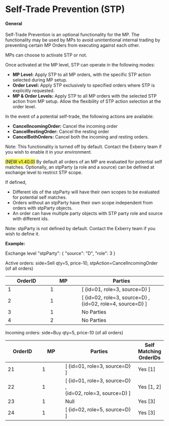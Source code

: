 # Self-Trade Prevention (STP)

#### General

Self-Trade Prevention is an optional functionality for the MP. The functionality may be used by MPs to avoid unintentional internal trading by preventing certain MP Orders from executing against each other.

MPs can choose to activate STP or not.&#x20;

Once activated at the MP level, STP can operate in the following modes:

* **MP Level:** Apply STP to all MP orders, with the specific STP action selected during MP setup.
* **Order Level:** Apply STP exclusively to specified orders where STP is explicitly requested.
* **MP & Order Levels:** Apply STP to all MP orders with the selected STP action from MP setup. Allow the flexibility of STP action selection at the order level.&#x20;

In the event of a potential self-trade, the following actions are available:

* **CancelIncomingOrder:** Cancel the incoming order&#x20;
* **CancelRestingOrder:** Cancel the resting order&#x20;
* **CancelBothOrders:** Cancel both the incoming and resting orders.

Note: This functionality is turned off by default. Contact the Exberry team if you wish to enable it in your environment.

<mark style="color:blue;">(NEW v1.40.0)</mark> By default all orders of an MP are evaluated for potential self matches. Optionally, an stpParty (a role and a source) can be defined at exchange level to restrict STP scope.&#x20;

If defined,&#x20;

* Different ids of the stpParty will have their own scopes to be evaluated for potential self matches.&#x20;
* Orders without an stpParty have their own scope independent from orders with stpParty objects.&#x20;
* An order can have multiple party objects with STP party role and source with different ids.

Note: stpParty is not defined by default. Contact the Exberry team if you wish to define it.

**Example:**

Exchange level "stpParty": { "source": "D", "role": 3 }

Active orders: side=Sell qty=5, price-10, stpAction=CancelIncomingOrder (of all orders)

<table><thead><tr><th width="119">OrderID</th><th width="84">MP</th><th>Parties</th></tr></thead><tbody><tr><td>1</td><td>1</td><td>[ {id=01, role=3, source=D} ]</td></tr><tr><td>2</td><td>1</td><td>[ {id=02, role=3, source=D} , {id=02, role=4, source=D} ]</td></tr><tr><td>3</td><td>1</td><td>No Parties</td></tr><tr><td>4</td><td>2</td><td>No Parties</td></tr></tbody></table>



Incoming orders: side=Buy qty=5, price-10 (of all orders)

<table><thead><tr><th width="119">OrderID</th><th width="84">MP</th><th width="325">Parties</th><th>Self Matching OrderIDs</th></tr></thead><tbody><tr><td>21</td><td>1</td><td>[ {id=01, role=3, source=D} ]</td><td>Yes [1]</td></tr><tr><td>22</td><td>1</td><td>[ {id=01, role=3, source=D} , <br>{id=02, role=3, source=D} ]</td><td>Yes [1, 2]</td></tr><tr><td>23</td><td>1</td><td>Null</td><td>Yes [3]</td></tr><tr><td>24</td><td>1</td><td>[ {id=02, role=5, source=D} ]</td><td>Yes [3]</td></tr></tbody></table>
